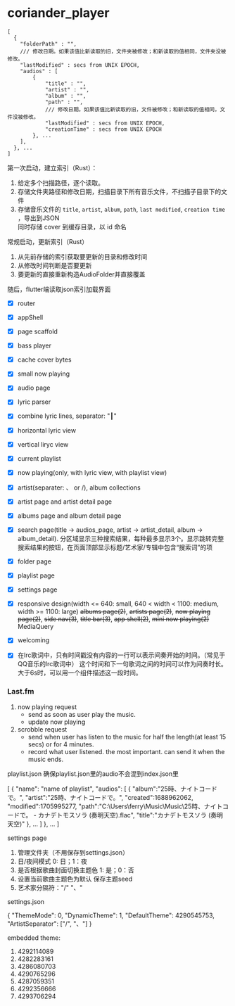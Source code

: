 # coriander_player

```
[
  {
    "folderPath" : "",
    /// 修改日期。如果该值比新读取的旧，文件夹被修改；和新读取的值相同，文件夹没被修改。
    "lastModified" : secs from UNIX EPOCH,
    "audios" : [
        {
            "title" : "",
            "artist" : "",
            "album" : "",
            "path" : "",
            /// 修改日期。如果该值比新读取的旧，文件被修改；和新读取的值相同，文件没被修改。
            "lastModified" : secs from UNIX EPOCH,
            "creationTime" : secs from UNIX EPOCH
        }, ...
    ],
  }, ...
]
```

第一次启动，建立索引（Rust）：
1. 给定多个扫描路径，逐个读取。
2. 存储文件夹路径和修改日期，扫描目录下所有音乐文件，不扫描子目录下的文件
3. 存储音乐文件的 `title`, `artist`, `album`, `path`, `last modified`, `creation time` ，导出到JSON   
   同时存储 cover 到缓存目录，以 id 命名

常规启动，更新索引（Rust）
1. 从先前存储的索引获取要更新的目录和修改时间
2. 从修改时间判断是否要更新
3. 要更新的直接重新构造AudioFolder并直接覆盖

随后，flutter端读取json索引加载界面

- [x] router
- [x] appShell
- [x] page scaffold
- [x] bass player
- [x] cache cover bytes
- [x] small now playing
- [x] audio page
- [x] lyric parser
- [x] combine lyric lines, separator: "┃"
- [x] horizontal lyric view
- [x] vertical liryc view
- [x] current playlist
- [x] now playing(only, with lyric view, with playlist view)
- [x] artist(separater: 、 or /), album collections
- [x] artist page and artist detail page
- [x] albums page and album detail page
- [x] search page(title -> audios_page, artist -> artist_detail, album -> album_detail). 
      分区域显示三种搜索结果，每种最多显示3个。显示跳转完整搜索结果的按钮，在页面顶部显示标题/艺术家/专辑中包含“搜索词”的项
- [x] folder page
- [x] playlist page
- [x] settings page
- [x] responsive design(width <= 640: small, 640 < width < 1100: medium, width >= 1100: large)
      ~~albums page(2)~~, ~~artists page(2)~~, ~~now playing page(2)~~,
      ~~side nav(3)~~, ~~title bar(3)~~, ~~app shell(2)~~, ~~mini now playing(2)~~
      MediaQuery
- [x] welcoming
- [x] 在lrc歌词中，只有时间戳没有内容的一行可以表示间奏开始的时间。（常见于QQ音乐的lrc歌词中）
      这个时间和下一句歌词之间的时间可以作为间奏时长。大于6s时，可以用一个组件描述这一段时间。
      

### Last.fm
1. now playing request  
   - send as soon as user play the music.  
   - update now playing   
2. scrobble request  
   - send when user has listen to the music for half the length(at least 15 secs) or for 4 minutes.  
   - record what user listened. the most important. can send it when the music ends.

playlist.json
确保playlist.json里的audio不会混到index.json里

[
   {
      "name": "name of playlist",
      "audios": [
         {
            "album":"25時、ナイトコードで。",
            "artist":"25時、ナイトコードで。",
            "created":1688962062,
            "modified":1705995277,
            "path":"C:\\Users\\ferry\\Music\\Music\\25時、ナイトコードで。 - カナデトモスソラ (奏明天空).flac",
            "title":"カナデトモスソラ (奏明天空)"
         }, ...
      ]
   }, ...
]

settings page
1. 管理文件夹（不用保存到settings.json）
2. 日/夜间模式 0: 日；1：夜
3. 是否根据歌曲封面切换主题色 1: 是；0：否
4. 设置当前歌曲主题色为默认 保存主题seed
5. 艺术家分隔符："/" "、"

settings.json

{
   "ThemeMode": 0,
   "DynamicTheme": 1,
   "DefaultTheme": 4290545753,
   "ArtistSeparator": ["/", "、"]
}

embedded theme:
1. 4292114089
2. 4282283161
3. 4286080703
4. 4290765296
5. 4287059351
6. 4292356666
7. 4293706294